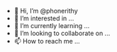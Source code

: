- 👋 Hi, I’m @phonerithy
- 👀 I’m interested in ...
- 🌱 I’m currently learning ...
- 💞️ I’m looking to collaborate on ...
- 📫 How to reach me ...

<!---
phonerithy/phonerithy is a ✨ special ✨ repository because its `README.md` (this file) appears on your GitHub profile.
You can click the Preview link to take a look at your changes.
--->
